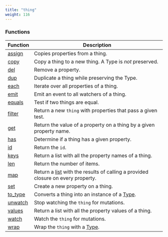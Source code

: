 ```yaml
---
title: "thing"
weight: 116
---
```


### Functions

Function | Description
------ | -----------
[assign](./assign) | Copies properties from a thing.
[copy](./copy) | Copy a thing to a new thing. A Type is *not* preserved.
[del](./del) | Remove a property.
[dup](./dup) | Duplicate a thing while preserving the Type.
[each](./each) | Iterate over all properties of a thing.
[emit](./emit) | Emit an event to all watchers of a thing.
[equals](./equals) | Test if two things are equal.
[filter](./filter) | Return a new `thing` with properties that pass a given test.
[get](./get) | Return the value of a property on a thing by a given property name.
[has](./has) | Determine if a thing has a given property.
[id](./id) | Return the `id`.
[keys](./keys) | Return a list with all the property names of a thing.
[len](./len) | Return the number of items.
[map](./map) | Return a [list](../list) with the results of calling a provided closure on every property.
[set](./set) | Create a new property on a thing.
[to_type](./to_type) | Converts a thing into an instance of a [Type](../type).
[unwatch](./unwatch) | Stop watching the `thing` for mutations.
[values](./values) | Return a list with all the property values of a thing.
[watch](./watch) | Watch the `thing` for mutations.
[wrap](./wrap) | Wrap the `thing` with a [Type](../type).
